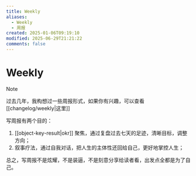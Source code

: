 ```yaml
---
title: Weekly
aliases:
  - Weekly
  - 周报
created: 2025-01-06T09:19:10
modified: 2025-06-29T21:21:22
comments: false
---
```


# Weekly

> [!NOTE]
> 过去几年，我构想过一些周报形式，如果你有兴趣，可以查看 [[changelog/weekly|这里]]

写周报有两个目的：

1. [[object-key-result|okr]] 聚焦，通过复盘过去七天的足迹，清晰目标，调整方向；
2. 叙事疗法，通过自我对话，把人生的主体性还回给自己，更好地掌控人生；

总之，写周报不是炫耀，不是装逼，不是刻意分享给读者看，出发点全都是为了自己。
